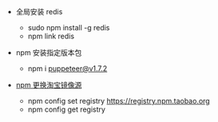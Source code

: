 - 全局安装 redis
  - sudo npm install -g redis
  - npm link redis
  
- npm 安装指定版本包
  - npm i puppeteer@v1.7.2

- [npm 更换淘宝镜像源](https://blog.csdn.net/u012780176/article/details/82586358)
  - npm config set registry https://registry.npm.taobao.org
  - npm config get registry